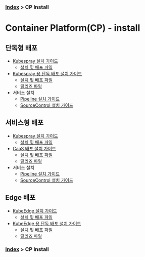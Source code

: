 ### [Index](https://github.com/PaaS-TA/Guide/tree/working-new-template) > CP Install
# Container Platform(CP) - install

## 단독형 배포   
- [Kubespray 설치 가이드](https://github.com/PaaS-TA/paas-ta-container-platform/blob/master/install-guide/standalone/paas-ta-container-platform-standalone-deployment-guide-v1.1.md)
  + [설치 및 배포 파일](https://github.com/PaaS-TA/paas-ta-container-platform-deployment/tree/master/standalone)
- [Kubespray 용 단독 배포 설치 가이드](https://github.com/PaaS-TA/paas-ta-container-platform/blob/master/install-guide/bosh/paas-ta-container-platform-bosh-deployment-spray-guide-v1.1.md)  
  + [설치 및 배포 파일](https://github.com/PaaS-TA/paas-ta-container-platform-deployment/tree/master/bosh)  
  + [릴리즈 파일](https://github.com/PaaS-TA/paas-ta-container-platform-release/tree/master)
- 서비스 설치
  + [Pipeline 설치 가이드](https://github.com/PaaS-TA/paas-ta-container-platform/blob/dev/install-guide/pipeline/paas-ta-container-platform-pipeline-standalone-guide-v1.2.md)
  + [SourceControl 설치 가이드](https://github.com/PaaS-TA/paas-ta-container-platform/blob/dev/install-guide/source-control/paas-ta-container-platform-source-control-standalone-guide-v1.2.md)

## 서비스형 배포 
- [Kubespray 설치 가이드](https://github.com/PaaS-TA/paas-ta-container-platform/blob/master/install-guide/standalone/paas-ta-container-platform-standalone-deployment-guide-v1.1.md)  
  + [설치 및 배포 파일](https://github.com/PaaS-TA/paas-ta-container-platform-deployment/tree/master/standalone)
- [CaaS 배포 설치 가이드](https://github.com/PaaS-TA/paas-ta-container-platform/blob/master/install-guide/bosh/paas-ta-container-platform-bosh-deployment-caas-guide-v1.1.md)
  + [설치 및 배포 파일](https://github.com/PaaS-TA/paas-ta-container-platform-deployment/tree/master/bosh)   
  + [릴리즈 파일](https://github.com/PaaS-TA/paas-ta-container-platform-release/tree/master) 
- 서비스 설치
  + [Pipeline 설치 가이드](https://github.com/PaaS-TA/paas-ta-container-platform/blob/dev/install-guide/pipeline/paas-ta-container-platform-pipeline-service-guide-v1.2.md)
  + [SourceControl 설치 가이드](https://github.com/PaaS-TA/paas-ta-container-platform/blob/dev/install-guide/source-control/paas-ta-container-platform-source-control-service-guide-v1.2.md)

## Edge 배포
- [KubeEdge 설치 가이드](https://github.com/PaaS-TA/paas-ta-container-platform/blob/master/install-guide/edge/paas-ta-container-platform-edge-deployment-guide-v1.0.md)  
  + [설치 및 배포 파일](https://github.com/PaaS-TA/paas-ta-container-platform-deployment/tree/master/edge)
- [KubeEdge 용 단독 배포 설치 가이드](https://github.com/PaaS-TA/paas-ta-container-platform/blob/master/install-guide/bosh/paas-ta-container-platform-bosh-deployment-edge-guide-v1.0.md)  
  + [설치 및 배포 파일](https://github.com/PaaS-TA/paas-ta-container-platform-deployment/tree/master/bosh)  
  + [릴리즈 파일](https://github.com/PaaS-TA/paas-ta-container-platform-release/tree/master)



### [Index](https://github.com/PaaS-TA/Guide/tree/working-new-template) > CP Install